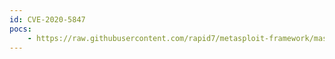 ```yaml
---
id: CVE-2020-5847
pocs:
    - https://raw.githubusercontent.com/rapid7/metasploit-framework/master/modules/exploits/linux/http/unraid_auth_bypass_exec.rb
---
```

